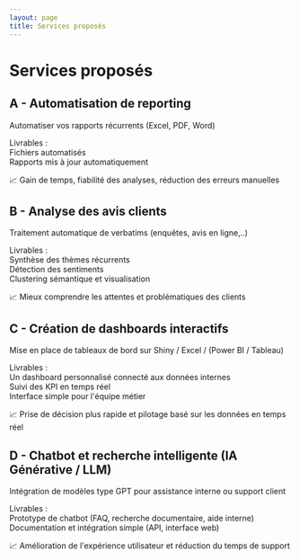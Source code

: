 ```yaml
---
layout: page
title: Services proposés
---
```



# Services proposés

## A - Automatisation de reporting
Automatiser vos rapports récurrents (Excel, PDF, Word)

Livrables :  
Fichiers automatisés  
Rapports mis à jour automatiquement  

📈 Gain de temps, fiabilité des analyses, réduction des erreurs manuelles


## B - Analyse des avis clients
Traitement automatique de verbatims (enquêtes, avis en ligne,..)

Livrables :  
Synthèse des thèmes récurrents  
Détection des sentiments  
Clustering sémantique et visualisation  

📈 Mieux comprendre les attentes et problématiques des clients


## C - Création de dashboards interactifs
Mise en place de tableaux de bord sur Shiny / Excel / (Power BI / Tableau)

Livrables :  
Un dashboard personnalisé connecté aux données internes  
Suivi des KPI en temps réel  
Interface simple pour l'équipe métier  

📈 Prise de décision plus rapide et pilotage basé sur les données en temps réel


## D - Chatbot et recherche intelligente (IA Générative / LLM)
Intégration de modèles type GPT pour assistance interne ou support client

Livrables :  
Prototype de chatbot (FAQ, recherche documentaire, aide interne)  
Documentation et intégration simple (API, interface web)  

📈 Amélioration de l'expérience utilisateur et réduction du temps de support

